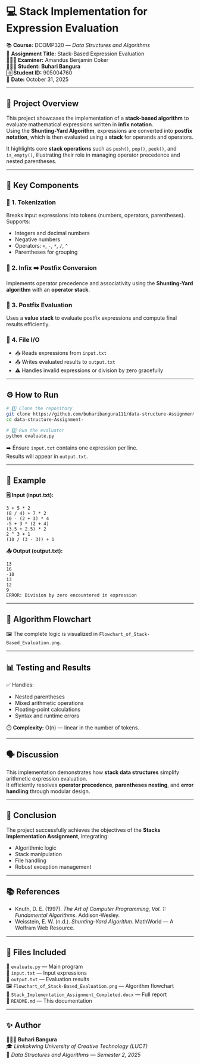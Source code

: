 # 💻 Stack Implementation for Expression Evaluation  

📚 **Course:** DCOMP320 — *Data Structures and Algorithms*  
🧮 **Assignment Title:** Stack-Based Expression Evaluation  
👨🏽‍🏫 **Examiner:** Amandus Benjamin Coker  
👨🏽‍💻 **Student:** **Buhari Bangura**  
🆔 **Student ID:** 905004760  
📅 **Date:** October 31, 2025  

---

## 🚀 Project Overview  
This project showcases the implementation of a **stack-based algorithm** to evaluate mathematical expressions written in **infix notation**.  
Using the **Shunting-Yard Algorithm**, expressions are converted into **postfix notation**, which is then evaluated using a **stack** for operands and operators.  

It highlights core **stack operations** such as `push()`, `pop()`, `peek()`, and `is_empty()`, illustrating their role in managing operator precedence and nested parentheses.

---

## 🧩 Key Components  

### 🔹 1. Tokenization  
Breaks input expressions into tokens (numbers, operators, parentheses).  
Supports:
- Integers and decimal numbers  
- Negative numbers  
- Operators: `+`, `-`, `*`, `/`, `^`  
- Parentheses for grouping  

### 🔹 2. Infix ➡️ Postfix Conversion  
Implements operator precedence and associativity using the **Shunting-Yard algorithm** with an **operator stack**.

### 🔹 3. Postfix Evaluation  
Uses a **value stack** to evaluate postfix expressions and compute final results efficiently.

### 🔹 4. File I/O  
- 📥 Reads expressions from `input.txt`  
- 📤 Writes evaluated results to `output.txt`  
- ⚠️ Handles invalid expressions or division by zero gracefully  

---

## ⚙️ How to Run  

```bash
# 1️⃣ Clone the repository
git clone https://github.com/buharibangura111/data-structure-Assignment-.git
cd data-structure-Assignment-

# 2️⃣ Run the evaluator
python evaluate.py
```

➡️ Ensure `input.txt` contains one expression per line.  
Results will appear in `output.txt`.

---

## 🧪 Example  

**🗒️ Input (input.txt):**
```
3 + 5 * 2
(8 / 4) + 7 * 2
10 - (2 + 3) * 4
-5 + 3 * (2 + 4)
(3.5 + 2.5) * 2
2 ^ 3 + 1
(10 / (3 - 3)) + 1
```

**📤 Output (output.txt):**
```
13
16
-10
13
12
9
ERROR: Division by zero encountered in expression
```

---

## 🧠 Algorithm Flowchart  
🖼️ The complete logic is visualized in `Flowchart_of_Stack-Based_Evaluation.png`.

---

## 📊 Testing and Results  
✅ Handles:
- Nested parentheses  
- Mixed arithmetic operations  
- Floating-point calculations  
- Syntax and runtime errors  

⏱️ **Complexity:** O(n) — linear in the number of tokens.  

---

## 🗣️ Discussion  
This implementation demonstrates how **stack data structures** simplify arithmetic expression evaluation.  
It efficiently resolves **operator precedence**, **parentheses nesting**, and **error handling** through modular design.

---

## 🏁 Conclusion  
The project successfully achieves the objectives of the **Stacks Implementation Assignment**, integrating:  
- Algorithmic logic  
- Stack manipulation  
- File handling  
- Robust exception management  

---

## 📚 References  
- Knuth, D. E. (1997). *The Art of Computer Programming, Vol. 1: Fundamental Algorithms*. Addison-Wesley.  
- Weisstein, E. W. (n.d.). *Shunting-Yard Algorithm*. MathWorld — A Wolfram Web Resource.  

---

## 📎 Files Included  
📁 `evaluate.py` — Main program  
📄 `input.txt` — Input expressions  
📄 `output.txt` — Evaluation results  
🖼️ `Flowchart_of_Stack-Based_Evaluation.png` — Algorithm flowchart  
📘 `Stack_Implementation_Assignment_Completed.docx` — Full report  
📑 `README.md` — This documentation  

---

## ✨ Author  
👨🏽‍💻 **Buhari Bangura**  
🎓 *Limkokwing University of Creative Technology (LUCT)*  
📧 *Data Structures and Algorithms — Semester 2, 2025*
